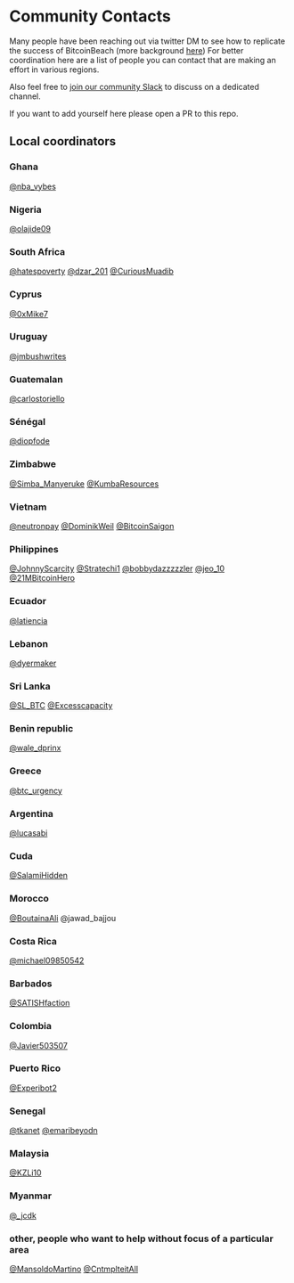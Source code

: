 # Community Contacts

Many people have been reaching out via twitter DM to see how to replicate the success of BitcoinBeach (more background [here](https://twitter.com/nicolasburtey/status/1404018685895970822))
For better coordination here are a list of people you can contact that are making an effort in various regions.

Also feel free to [join our community Slack](https://join.slack.com/t/galoymoney-workspace/shared_invite/zt-rvnhsdb5-72AZCD_jzw6_Q05aCs0SgA) to discuss on a dedicated channel.

If you want to add yourself here please open a PR to this repo.

## Local coordinators

### Ghana
[@nba_vybes](https://twitter.com/nba_vybes)

### Nigeria
[@olajide09](https://twitter.com/olajide09)

### South Africa
[@hatespoverty](https://twitter.com/hatespoverty)
[@dzar_201](https://twitter.com/dzar_201)
[@CuriousMuadib](https://twitter.com/CuriousMuadib)

### Cyprus
[@0xMike7](https://twitter.com/0xMike7)

### Uruguay
[@jmbushwrites](https://twitter.com/jmbushwrites)

### Guatemalan
[@carlostoriello](https://twitter.com/carlostoriello)

### Sénégal
[@diopfode](https://twitter.com/diopfode)

### Zimbabwe
[@Simba_Manyeruke](https://twitter.com/Simba_Manyeruke)
[@KumbaResources](https://twitter.com/KumbaResources)

### Vietnam
[@neutronpay](https://twitter.com/neutronpay)
[@DominikWeil](https://twitter.com/DominikWeil)
[@BitcoinSaigon](https://twitter.com/BitcoinSaigon)

### Philippines
[@JohnnyScarcity](https://twitter.com/JohnnyScarcity)
[@Stratechi1](https://twitter.com/Stratechi1)
[@bobbydazzzzzler](https://twitter.com/bobbydazzzzzler)
[@jeo_10](https://twitter.com/jeo_10)
[@21MBitcoinHero](https://twitter.com/21MBitcoinHero)

### Ecuador
[@latiencia](https://twitter.com/latiencia)

### Lebanon
[@dyermaker](https://twitter.com/dyermaker)

### Sri Lanka
[@SL_BTC](https://twitter.com/SL_BTC)
[@Excesscapacity](https://twitter.com/Excesscapacity)

### Benin republic
[@wale_dprinx](https://twitter.com/wale_dprinx)

### Greece
[@btc_urgency](https://twitter.com/btc_urgency)

### Argentina
[@lucasabi](https://twitter.com/lucasabi)

### Cuda
[@SalamiHidden](https://twitter.com/SalamiHidden)

### Morocco
[@BoutainaAli](https://twitter.com/BoutainaAli)
@jawad_bajjou

### Costa Rica
[@michael09850542](https://twitter.com/michael09850542)

### Barbados
[@SATISHfaction](https://twitter.com/SATISHfaction)

### Colombia
[@Javier503507](https://twitter.com/Javier503507)

### Puerto Rico
[@Experibot2](https://twitter.com/Experibot2)

### Senegal
[@tkanet](https://twitter.com/tkanet)
[@emaribeyodn](https://twitter.com/emaribeyodn)

### Malaysia
[@KZLi10](https://twitter.com/KZLi10)

### Myanmar
[@_jcdk](https://twitter.com/_jcdk)

### other, people who want to help without focus of a particular area
[@MansoldoMartino](https://twitter.com/MansoldoMartino)
[@CntmplteitAll](https://twitter.com/CntmplteitAll)
